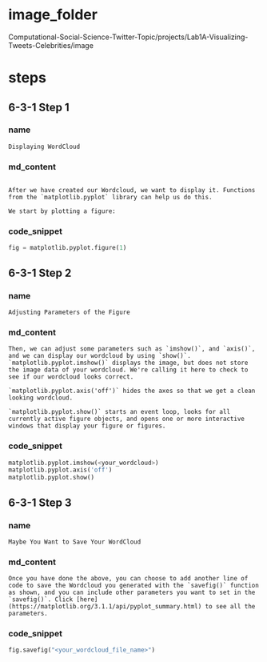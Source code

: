 # image_folder

Computational-Social-Science-Twitter-Topic/projects/Lab1A-Visualizing-Tweets-Celebrities/image

# steps
## 6-3-1 Step 1
### name
```
Displaying WordCloud
```
### md_content
```

After we have created our Wordcloud, we want to display it. Functions from the `matplotlib.pyplot` library can help us do this. 

We start by plotting a figure:
```
### code_snippet
```python
fig = matplotlib.pyplot.figure(1)
```

## 6-3-1 Step 2
### name
```
Adjusting Parameters of the Figure
```
### md_content
```
Then, we can adjust some parameters such as `imshow()`, and `axis()`, and we can display our wordcloud by using `show()`.
`matplotlib.pyplot.imshow()` displays the image, but does not store the image data of your wordcloud. We're calling it here to check to see if our wordcloud looks correct.

`matplotlib.pyplot.axis('off')` hides the axes so that we get a clean looking wordcloud.

`matplotlib.pyplot.show()` starts an event loop, looks for all currently active figure objects, and opens one or more interactive windows that display your figure or figures.
```

### code_snippet
```python
matplotlib.pyplot.imshow(<your_wordcloud>)
matplotlib.pyplot.axis('off')
matplotlib.pyplot.show()
```

## 6-3-1 Step 3
### name
```
Maybe You Want to Save Your WordCloud
```
### md_content
```
Once you have done the above, you can choose to add another line of code to save the Wordcloud you generated with the `savefig()` function as shown, and you can include other parameters you want to set in the `savefig()`. Click [here](https://matplotlib.org/3.1.1/api/pyplot_summary.html) to see all the parameters.
```
### code_snippet
```python
fig.savefig("<your_wordcloud_file_name>")
```

